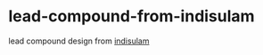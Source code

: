 # lead-compound-from-indisulam

lead compound design from [indisulam](https://pubchem.ncbi.nlm.nih.gov/compound/Indisulam#section=Computed-Descriptors)
